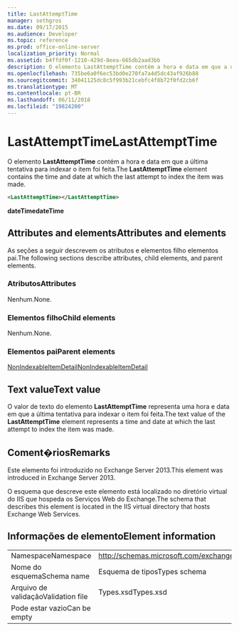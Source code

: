 ```yaml
---
title: LastAttemptTime
manager: sethgros
ms.date: 09/17/2015
ms.audience: Developer
ms.topic: reference
ms.prod: office-online-server
localization_priority: Normal
ms.assetid: b4ffdf0f-1210-429d-8eea-665db2aad3bb
description: O elemento LastAttemptTime contém a hora e data em que a última tentativa para indexar o item foi feita.
ms.openlocfilehash: 735be6a0f6ec53bd0e270fa7a4d5dc43af926b88
ms.sourcegitcommit: 34041125dc8c5f993b21cebfc4f8b72f0fd2cb6f
ms.translationtype: MT
ms.contentlocale: pt-BR
ms.lasthandoff: 06/11/2018
ms.locfileid: "19824200"
---
```

# <a name="lastattempttime"></a><span data-ttu-id="d0842-103">LastAttemptTime</span><span class="sxs-lookup"><span data-stu-id="d0842-103">LastAttemptTime</span></span>

<span data-ttu-id="d0842-104">O elemento **LastAttemptTime** contém a hora e data em que a última tentativa para indexar o item foi feita.</span><span class="sxs-lookup"><span data-stu-id="d0842-104">The **LastAttemptTime** element contains the time and date at which the last attempt to index the item was made.</span></span> 
  
```XML
<LastAttemptTime></LastAttemptTime>
```

 <span data-ttu-id="d0842-105">**dateTime**</span><span class="sxs-lookup"><span data-stu-id="d0842-105">**dateTime**</span></span>
## <a name="attributes-and-elements"></a><span data-ttu-id="d0842-106">Attributes and elements</span><span class="sxs-lookup"><span data-stu-id="d0842-106">Attributes and elements</span></span>

<span data-ttu-id="d0842-107">As seções a seguir descrevem os atributos e elementos filho elementos pai.</span><span class="sxs-lookup"><span data-stu-id="d0842-107">The following sections describe attributes, child elements, and parent elements.</span></span>
  
### <a name="attributes"></a><span data-ttu-id="d0842-108">Atributos</span><span class="sxs-lookup"><span data-stu-id="d0842-108">Attributes</span></span>

<span data-ttu-id="d0842-109">Nenhum.</span><span class="sxs-lookup"><span data-stu-id="d0842-109">None.</span></span>
  
### <a name="child-elements"></a><span data-ttu-id="d0842-110">Elementos filho</span><span class="sxs-lookup"><span data-stu-id="d0842-110">Child elements</span></span>

<span data-ttu-id="d0842-111">Nenhum.</span><span class="sxs-lookup"><span data-stu-id="d0842-111">None.</span></span>
  
### <a name="parent-elements"></a><span data-ttu-id="d0842-112">Elementos pai</span><span class="sxs-lookup"><span data-stu-id="d0842-112">Parent elements</span></span>

[<span data-ttu-id="d0842-113">NonIndexableItemDetail</span><span class="sxs-lookup"><span data-stu-id="d0842-113">NonIndexableItemDetail</span></span>](nonindexableitemdetail.md)
  
## <a name="text-value"></a><span data-ttu-id="d0842-114">Text value</span><span class="sxs-lookup"><span data-stu-id="d0842-114">Text value</span></span>

<span data-ttu-id="d0842-115">O valor de texto do elemento **LastAttemptTime** representa uma hora e data em que a última tentativa para indexar o item foi feita.</span><span class="sxs-lookup"><span data-stu-id="d0842-115">The text value of the **LastAttemptTime** element represents a time and date at which the last attempt to index the item was made.</span></span> 
  
## <a name="remarks"></a><span data-ttu-id="d0842-116">Coment�rios</span><span class="sxs-lookup"><span data-stu-id="d0842-116">Remarks</span></span>

<span data-ttu-id="d0842-117">Este elemento foi introduzido no Exchange Server 2013.</span><span class="sxs-lookup"><span data-stu-id="d0842-117">This element was introduced in Exchange Server 2013.</span></span>
  
<span data-ttu-id="d0842-118">O esquema que descreve este elemento está localizado no diretório virtual do IIS que hospeda os Serviços Web do Exchange.</span><span class="sxs-lookup"><span data-stu-id="d0842-118">The schema that describes this element is located in the IIS virtual directory that hosts Exchange Web Services.</span></span>
  
## <a name="element-information"></a><span data-ttu-id="d0842-119">Informações de elemento</span><span class="sxs-lookup"><span data-stu-id="d0842-119">Element information</span></span>

|||
|:-----|:-----|
|<span data-ttu-id="d0842-120">Namespace</span><span class="sxs-lookup"><span data-stu-id="d0842-120">Namespace</span></span>  <br/> |http://schemas.microsoft.com/exchange/services/2006/types  <br/> |
|<span data-ttu-id="d0842-121">Nome do esquema</span><span class="sxs-lookup"><span data-stu-id="d0842-121">Schema name</span></span>  <br/> |<span data-ttu-id="d0842-122">Esquema de tipos</span><span class="sxs-lookup"><span data-stu-id="d0842-122">Types schema</span></span>  <br/> |
|<span data-ttu-id="d0842-123">Arquivo de validação</span><span class="sxs-lookup"><span data-stu-id="d0842-123">Validation file</span></span>  <br/> |<span data-ttu-id="d0842-124">Types.xsd</span><span class="sxs-lookup"><span data-stu-id="d0842-124">Types.xsd</span></span>  <br/> |
|<span data-ttu-id="d0842-125">Pode estar vazio</span><span class="sxs-lookup"><span data-stu-id="d0842-125">Can be empty</span></span>  <br/> ||
   

